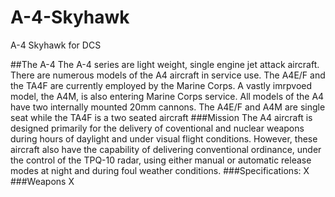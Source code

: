 # A-4-Skyhawk
A-4 Skyhawk for DCS

##The A-4
The A-4 series are light weight, single engine jet attack aircraft. There are numerous models of the A4 aircraft in service use. The A4E/F and the TA4F are currently employed by the Marine Corps. A vastly imrpvoed model, the A4M, is also entering Marine Corps service. All models of the A4 have two internally mounted 20mm cannons. The A4E/F and A4M are single seat while the TA4F is a two seated aircraft
###Mission
The A4 aircraft is designed primarily for the delivery of coventional and nuclear weapons during hours of daylight and under visual flight conditions. However, these aircraft also have the capability of delivering conventional ordinance, under the control of the TPQ-10 radar, using either manual or automatic release modes at night and during foul weather conditions.
###Specifications:
X
###Weapons
X

